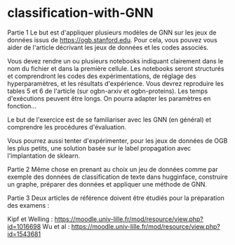 # classification-with-GNN
Partie 1
Le but est d'appliquer plusieurs modèles de GNN sur les jeux de données issus de https://ogb.stanford.edu. Pour cela, vous pouvez vous aider de l'article décrivant les jeux de données et les codes associés.

Vous devez rendre un ou plusieurs notebooks indiquant clairement dans le nom du fichier et dans la première cellule. Les notebooks seront structurés et comprendront les codes des expérimentations, de réglage des hyperparamètres, et les résultats d'expérience. Vous devrez reproduire les tables 5 et 6 de l'article (sur ogbn-arxiv et ogbn-proteins). Les temps d'exécutions peuvent être longs. On pourra adapter les paramètres en fonction...

Le but de l'exercice est de se familiariser avec les GNN (en général) et comprendre les procédures d'évaluation.

Vous pourrez aussi tenter d'expérimenter, pour les jeux de données de OGB les plus petits, une solution basée sur le label propagation avec l'implantation de sklearn.

Partie 2
Même chose en prenant au choix un jeu de données comme par exemple des données de classification de texte dans hugginface, construire un graphe, préparer des données et appliquer une méthode de GNN.

Partie 3
Deux articles de référence doivent être étudiés pour la préparation des examens :

Kipf et Welling : https://moodle.univ-lille.fr/mod/resource/view.php?id=1016698
Wu et al : https://moodle.univ-lille.fr/mod/resource/view.php?id=1543681